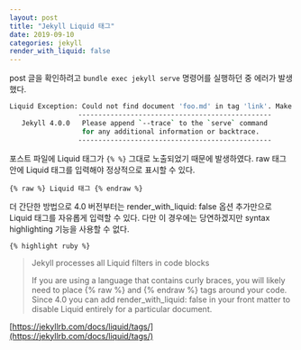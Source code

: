 ```yaml
---
layout: post
title: "Jekyll Liquid 태그"
date: 2019-09-10
categories: jekyll
render_with_liquid: false
---
```


post 글을 확인하려고 `bundle exec jekyll serve` 명령어를 실행하던 중 에러가 발생했다.
```bash
Liquid Exception: Could not find document 'foo.md' in tag 'link'. Make sure the document exists and the path is correct. in D:/workspace/blog/jdae02.github.io/_posts/2019-09-10-error-bundler.md
                 ------------------------------------------------
   Jekyll 4.0.0   Please append `--trace` to the `serve` command
                  for any additional information or backtrace.
                 ------------------------------------------------
```
포스트 파일에 Liquid 태그가 `{% %}` 그대로 노출되었기 때문에 발생하였다.
raw 태그 안에 Liquid 태그를 입력해야 정상적으로 표시할 수 있다.

`{% raw %} Liquid 태그 {% endraw %}`

더 간단한 방법으로 4.0 버전부터는 render_with_liquid: false 옵션 추가만으로 Liquid 태그를 자유롭게 입력할 수 있다.
다만 이 경우에는 당연하겠지만 syntax highlighting 기능을 사용할 수 없다.

`{% highlight ruby %}`


>Jekyll processes all Liquid filters in code blocks
>
>If you are using a language that contains curly braces, you will likely need to place {% raw %} and {% endraw %} tags around your code. Since 4.0 you can add render_with_liquid: false in your front matter to disable Liquid entirely for a particular document.

[https://jekyllrb.com/docs/liquid/tags/](https://jekyllrb.com/docs/liquid/tags/)
